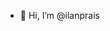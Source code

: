 - 👋 Hi, I’m @ilanprais

<!---
ilanprais/ilanprais is a ✨ special ✨ repository because its `README.md` (this file) appears on your GitHub profile.
You can click the Preview link to take a look at your changes.
--->
